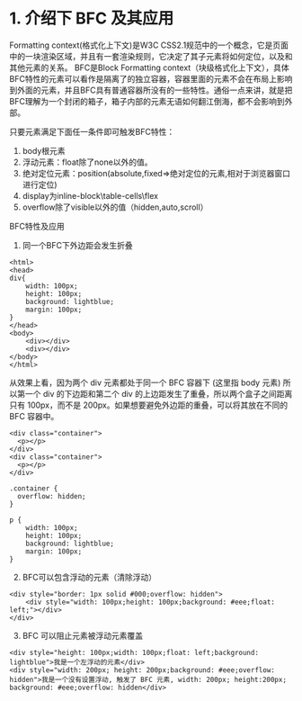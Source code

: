 # 1. 介绍下 BFC 及其应用
Formatting context(格式化上下文)是W3C CSS2.1规范中的一个概念，它是页面中的一块渲染区域，并且有一套渲染规则，它决定了其子元素将如何定位，以及和其他元素的关系。
BFC是Block Formatting context（块级格式化上下文），具体BFC特性的元素可以看作是隔离了的独立容器，容器里面的元素不会在布局上影响到外面的元素，并且BFC具有普通容器所没有的一些特性。通俗一点来讲，就是把BFC理解为一个封闭的箱子，箱子内部的元素无语如何翻江倒海，都不会影响到外部。

只要元素满足下面任一条件即可触发BFC特性：
1. body根元素
2. 浮动元素：float除了none以外的值。
3. 绝对定位元素：position(absolute,fixed=>绝对定位的元素,相对于浏览器窗口进行定位)
4. display为inline-block\table-cells\flex
5. overflow除了visible以外的值（hidden,auto,scroll）

BFC特性及应用
1. 同一个BFC下外边距会发生折叠
```
<html>
<head>
div{
    width: 100px;
    height: 100px;
    background: lightblue;
    margin: 100px;
}
</head>
<body>
    <div></div>
    <div></div>
</body>
</html>
```
从效果上看，因为两个 div 元素都处于同一个 BFC 容器下 (这里指 body 元素) 所以第一个 div 的下边距和第二个 div 的上边距发生了重叠，所以两个盒子之间距离只有 100px，而不是 200px。如果想要避免外边距的重叠，可以将其放在不同的 BFC 容器中。
```
<div class="container">
  <p></p>
</div>
<div class="container">
  <p></p>
</div>

.container {
  overflow: hidden;
}

p {
    width: 100px;
    height: 100px;
    background: lightblue;
    margin: 100px;
}
```

2. BFC可以包含浮动的元素（清除浮动）
```
<div style="border: 1px solid #000;overflow: hidden">
    <div style="width: 100px;height: 100px;background: #eee;float: left;"></div>
</div>
```

3. BFC 可以阻止元素被浮动元素覆盖
```
<div style="height: 100px;width: 100px;float: left;background: lightblue">我是一个左浮动的元素</div>
<div style="width: 200px; height: 200px;background: #eee;overflow: hidden">我是一个没有设置浮动, 触发了 BFC 元素, width: 200px; height:200px; background: #eee;overflow: hidden</div>
```